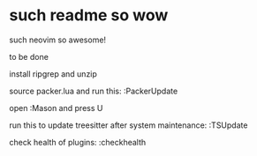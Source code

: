 # such readme so wow

such neovim so awesome!

to be done

install ripgrep and unzip

source packer.lua and run this:
:PackerUpdate

open
:Mason
and press U

run this to update treesitter after system maintenance:
:TSUpdate

check health of plugins:
:checkhealth

